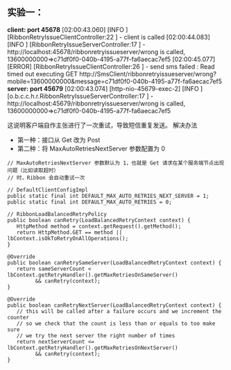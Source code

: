## 实验一：

**client: port 45678**
[02:00:43.060] [INFO ] [RibbonRetryIssueClientController:22  ] - client is called
[02:00:44.083] [INFO ] [RibbonRetryIssueServerController:17  ] - http://localhost:45678/ribbonretryissueserver/wrong is
called, 13600000000=>c71df0f0-040b-4195-a77f-fa6aecac7ef5
[02:00:45.077] [ERROR] [RibbonRetryIssueClientController:26  ] - send sms failed : Read timed out executing
GET http://SmsClient/ribbonretryissueserver/wrong?mobile=13600000000&message=c71df0f0-040b-4195-a77f-fa6aecac7ef5
**server: port 45679**
[02:00:43.074] [http-nio-45679-exec-2] [INFO ] [o.b.c.c.h.r.RibbonRetryIssueServerController:17  ] - http://localhost:45679/ribbonretryissueserver/wrong
is called, 13600000000=>c71df0f0-040b-4195-a77f-fa6aecac7ef5

这说明客户端自作主张进行了一次重试，导致短信重复发送。
解决办法

- 第一种：接口从 Get 改为 Post
- 第二种：将 MaxAutoRetriesNextServer 参数配置为 0

```
// MaxAutoRetriesNextServer 参数默认为 1，也就是 Get 请求在某个服务端节点出现问题（比如读取超时）
// 时，Ribbon 会自动重试一次

// DefaultClientConfigImpl
public static final int DEFAULT_MAX_AUTO_RETRIES_NEXT_SERVER = 1;
public static final int DEFAULT_MAX_AUTO_RETRIES = 0;

// RibbonLoadBalancedRetryPolicy
public boolean canRetry(LoadBalancedRetryContext context) {
   HttpMethod method = context.getRequest().getMethod();
   return HttpMethod.GET == method || lbContext.isOkToRetryOnAllOperations();
}

@Override
public boolean canRetrySameServer(LoadBalancedRetryContext context) {
   return sameServerCount < lbContext.getRetryHandler().getMaxRetriesOnSameServer()
         && canRetry(context);
}

@Override
public boolean canRetryNextServer(LoadBalancedRetryContext context) {
   // this will be called after a failure occurs and we increment the counter
   // so we check that the count is less than or equals to too make sure
   // we try the next server the right number of times
   return nextServerCount <= lbContext.getRetryHandler().getMaxRetriesOnNextServer()
         && canRetry(context);
}
```